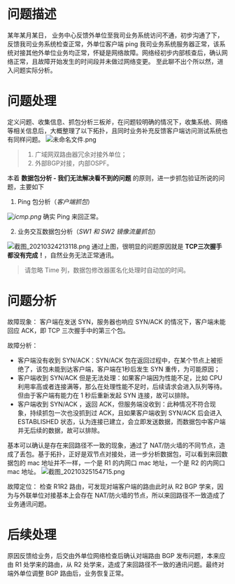 # 问题描述
某年某月某日， 业务中心反馈外单位至我司业务系统访问不通，初步沟通了下，反馈我司业务系统检查正常，外单位客户端 ping 我司业务系统服务器正常，该系统对接其他外单位业务均正常，怀疑是网络故障。网络经初步内部核查后，确认网络正常，且故障开始发生的时间段并未做过网络变更。
至此聊不出个所以然，进入问题实际分析。


# 问题处理
定义问题、收集信息、抓包分析三板斧，在问题较明确的情况下，收集系统、网络等相关信息后，大概整理了以下拓扑，且同时业务补充反馈客户端访问测试系统也有同样问题。
![未命名文件.png](https://cdn.nlark.com/yuque/0/2021/png/2777842/1616599015078-35fd885a-3538-4907-acfd-046c780011ca.png#align=left&display=inline&height=910&margin=%5Bobject%20Object%5D&name=%E6%9C%AA%E5%91%BD%E5%90%8D%E6%96%87%E4%BB%B6.png&originHeight=910&originWidth=516&size=50003&status=done&style=none&width=516)
> 1. 广域网双路由器冗余对接外单位；
> 1. 外部BGP对接，内部OSPF。



本着 **数据包分析 - 我们无法解决看不到的问题**  的原则，进一步抓包验证所说的问题，主要如下

1. Ping 包分析（_客户端抓包_）

_![icmp.png](https://cdn.nlark.com/yuque/0/2021/png/2777842/1616591897997-b4f84634-7e5d-4c89-a639-5340a4801723.png#align=left&display=inline&height=219&margin=%5Bobject%20Object%5D&name=icmp.png&originHeight=219&originWidth=1576&size=43759&status=done&style=none&width=1576)_
确实 Ping 来回正常。


2. 业务交互数据包分析（_SW1 和 SW2 镜像流量抓包_）

![截图_20210324213118.png](https://cdn.nlark.com/yuque/0/2021/png/2777842/1616592764910-913a0a28-d7f3-4708-974c-450dfb560e0c.png#align=left&display=inline&height=221&margin=%5Bobject%20Object%5D&name=%E6%88%AA%E5%9B%BE_20210324213118.png&originHeight=221&originWidth=1550&size=45512&status=done&style=none&width=1550)
通过上图，很明显的问题原因就是 **TCP三次握手都没有完成！**，自然业务无法正常通讯。
> 请忽略 Time 列，数据包修改器匿名化处理时自动加的时间。



# 问题分析
故障现象：
客户端在发送 SYN，服务器也响应 SYN/ACK 的情况下，客户端未能回应 ACK，即 TCP 三次握手中的第三个包。 

故障分析：

- 客户端没有收到 SYN/ACK：SYN/ACK 包在返回过程中，在某个节点上被拒绝了，该包未能到达客户端，客户端在1秒后发生 SYN 重传，为可能原因；
- 客户端收到 SYN/ACK 但是无法处理：如果客户端因为性能不足，比如 CPU 利用率高或者连接满等，那么在处理性能不足时，后续请求会进入队列等待。但由于客户端有能力在 1 秒后重新发起 SYN 连接，故可以排除。
- 客户端收到 SYN/ACK ，返回 ACK，但服务端没收到：此种情况不符合现象，持续抓包一次也没抓到过 ACK，且如果客户端收到 SYN/ACK 后会进入 ESTABLISHED 状态，认为连接已建立，会立即发送数据，而数据包中客户端并无后续的数据，故可以排除。



基本可以确认是存在来回路径不一致的现象，通过了 NAT/防火墙的不同节点，造成了丢包。基于拓扑，正好是双节点对接处，进一步分析数据包，可以看到来回数据包的 mac 地址并不一样，一个是 R1 的内网口 mac 地址，一个是 R2 的内网口 mac 地址。
![截图_20210325154715.png](https://cdn.nlark.com/yuque/0/2021/png/2777842/1616658439500-57d3f007-76de-4c92-949a-1ad5670bc6bc.png#align=left&display=inline&height=138&margin=%5Bobject%20Object%5D&name=%E6%88%AA%E5%9B%BE_20210325154715.png&originHeight=138&originWidth=1998&size=36819&status=done&style=none&width=1998)


故障定位：
检查 R1R2 路由，可发现对端客户端的路由此时从 R2 BGP 学来，因为与外联单位对接基本上会存在 NAT/防火墙的节点，所以来回路径不一致造成了业务通讯问题。

# 后续处理
原因反馈给业务，后交由外单位网络检查后确认对端路由 BGP 发布问题，本来应由 R1 处学来的路由，从 R2 处学来，造成了来回路径不一致的通讯问题。最终对端外单位调整 BGP 路由后，业务恢复正常。
